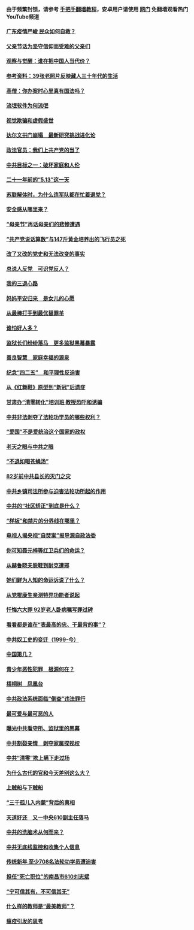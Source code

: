 #### 由于频繁封锁，请参考 [手把手翻墙教程](https://github.com/gfw-breaker/guides/wiki/)，安卓用户请使用 [网门](https://github.com/gfw-breaker/nogfw/blob/master/dl.md?t=06250501) 免翻墙观看热门YouTube频道 

#### [广东疫情严峻 民众如何自救？](../pages/19/427311.md?t=06250501) 

#### [父亲节话为坚守信仰而受难的父亲们](../pages/19/427033.md?t=06250501) 

#### [观察与觉醒：谁在把中国人当代价？](../pages/19/426987.md?t=06250501) 

#### [参考资料：39张老照片反映藏人三十年代的生活](../pages/19/426471.md?t=06250501) 

#### [高僧：你办案时心里真有国法吗？](../pages/19/426530.md?t=06250501) 

#### [流氓软件为何流氓](../pages/19/426531.md?t=06250501) 

#### [视觉欺骗和虚假盛世](../pages/19/426443.md?t=06250501) 

#### [达尔文拱门崩塌　最新研究挑战进化论](../pages/19/426009.md?t=06250501) 

#### [政法官员：我们上共产党的当了](../pages/19/425351.md?t=06250501) 

#### [中共目标之一：破坏家庭和人伦](../pages/19/424454.md?t=06250501) 

#### [二十一年前的“5.13”这一天](../pages/19/424814.md?t=06250501) 

#### [苏联解体时，为什么连军队都在忙着退党？](../pages/19/424335.md?t=06250501) 

#### [安全感从哪里来？](../pages/19/424336.md?t=06250501) 

#### [“母亲节”再话母亲们的悲惨遭遇](../pages/19/424234.md?t=06250501) 

#### [“共产党说话算数”与147斤黄金培养出的飞行员之死](../pages/19/424115.md?t=06250501) 

#### [改了又改的党史和无法改变的事实](../pages/19/424037.md?t=06250501) 

#### [总说人反党　可识党反人？](../pages/19/423820.md?t=06250501) 

#### [我的三退心路](../pages/19/423876.md?t=06250501) 

#### [妈妈平安归来　是女儿的心愿](../pages/19/423947.md?t=06250501) 

#### [从最棒打手到最优替罪羊](../pages/19/423819.md?t=06250501) 

#### [谁怕好人多？](../pages/19/423774.md?t=06250501) 

#### [监狱长们纷纷落马　更多监狱黑幕暴露](../pages/19/423787.md?t=06250501) 

#### [善良智慧　家庭幸福的源泉](../pages/19/423632.md?t=06250501) 

#### [纪念“四二五”　和平理性反迫害](../pages/19/423660.md?t=06250501) 

#### [从《红舞鞋》原型到“新冠”后遗症](../pages/19/423509.md?t=06250501) 

#### [甘肃办“清零转化”培训班 教授恐吓和诱骗](../pages/19/423498.md?t=06250501) 

#### [中共非法剥夺了法轮功学员的哪些权利？](../pages/19/423392.md?t=06250501) 

#### [“爱国”不是爱统治这个国家的政权](../pages/19/423029.md?t=06250501) 

#### [老天之眼与中共之眼](../pages/19/423378.md?t=06250501) 

#### [“不退如喝苍蝇汤”](../pages/19/423287.md?t=06250501) 

#### [82岁前中共县长的灭门之灾](../pages/19/423055.md?t=06250501) 

#### [中共乡镇司法所参与迫害法轮功所起的作用](../pages/19/423064.md?t=06250501) 

#### [中共的“社区矫正”到底是什么？](../pages/19/422870.md?t=06250501) 

#### [“样板”和禁片的分界线在哪里？](../pages/19/422704.md?t=06250501) 

#### [电视人揭央视“自焚案”报导源自政法委](../pages/19/422770.md?t=06250501) 

#### [你可知聂元梓等红卫兵们的命运？](../pages/19/422848.md?t=06250501) 

#### [从赫鲁晓夫脱鞋到耐克遭邪](../pages/19/422826.md?t=06250501) 

#### [她们鲜为人知的命运诉说了什么？](../pages/19/422754.md?t=06250501) 

#### [从党棍康生亲测特异功能者说起](../pages/19/422657.md?t=06250501) 

#### [忏悔六大罪 92岁老人卧病嘱写罪过碑](../pages/19/422750.md?t=06250501) 

#### [看看都是谁在“表最高的忠、干最背的事”？](../pages/19/422703.md?t=06250501) 

#### [中共奴工史的变迁（1999-今）](../pages/19/422656.md?t=06250501) 

#### [中国第几？](../pages/19/422496.md?t=06250501) 

#### [青少年恶性犯罪　根源何在？](../pages/19/422449.md?t=06250501) 

#### [梧桐树　凤凰台](../pages/19/422442.md?t=06250501) 

#### [中共政法系统面临“倒查”违法罪行](../pages/19/422497.md?t=06250501) 

#### [最可爱与最可恶的人](../pages/19/422448.md?t=06250501) 

#### [曝光中共看守所、监狱里的黑幕](../pages/19/422390.md?t=06250501) 

#### [中共割裂亲情　剥夺家属探视权](../pages/19/422364.md?t=06250501) 

#### [中共“清零”欺上瞒下走过场](../pages/19/422306.md?t=06250501) 

#### [为什么古代的官和今天差别这么大？](../pages/19/422228.md?t=06250501) 

#### [上贼船与下贼船](../pages/19/422276.md?t=06250501) 

#### [“三千孤儿入内蒙”背后的真相](../pages/19/422229.md?t=06250501) 

#### [天道好还　又一中央610副主任落马](../pages/19/422155.md?t=06250501) 

#### [中共的洗脑术从何而来？](../pages/19/422154.md?t=06250501) 

#### [中共无底线监控和收集个人信息](../pages/19/422039.md?t=06250501) 

#### [传统新年 至少708名法轮功学员遭迫害](../pages/19/421946.md?t=06250501) 

#### [担任“死亡职位”的南昌市610刘志斌](../pages/19/421957.md?t=06250501) 

#### [“宁可信其有，不可信其无”](../pages/19/421691.md?t=06250501) 

#### [什么样的教师是“最美教师”？](../pages/19/421755.md?t=06250501) 

#### [瘟疫引发的思考](../pages/19/421594.md?t=06250501) 

